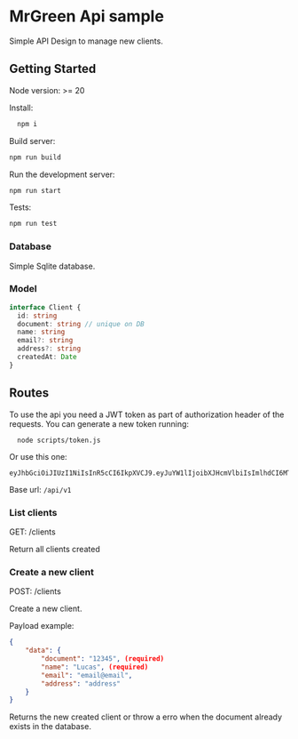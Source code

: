 # MrGreen Api sample

Simple API Design to manage new clients.

## Getting Started

Node version: >= 20

Install:

```bash
  npm i
```

Build server:

```bash
npm run build
```

Run the development server:

```bash
npm run start
```

Tests:

```bash
npm run test
```

### Database

Simple Sqlite database.

### Model

```ts
interface Client {
  id: string
  document: string // unique on DB
  name: string
  email?: string
  address?: string
  createdAt: Date
}
```

## Routes

To use the api you need a JWT token as part of authorization header of the requests.
You can generate a new token running:

```
  node scripts/token.js
```

Or use this one:

```
eyJhbGciOiJIUzI1NiIsInR5cCI6IkpXVCJ9.eyJuYW1lIjoibXJHcmVlbiIsImlhdCI6MTY5NTIxNDI2MywiZXhwIjoxNjk2MDc4MjYzfQ.XqRmHXMfq75bFMA8vg591SrURowOEEGlSn4fPDBtARs
```

Base url: `/api/v1`

### List clients

GET: /clients

Return all clients created

### Create a new client

POST: /clients

Create a new client.

Payload example:

```json
{
    "data": {
        "document": "12345", (required)
        "name": "Lucas", (required)
        "email": "email@email",
        "address": "address"
    }
}
```

Returns the new created client or throw a erro when the document already exists in the database.

